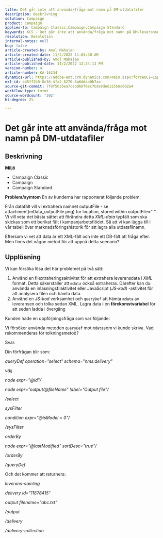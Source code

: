 ```yaml
---
title: Det går inte att använda/fråga mot namn på DM-utdatafiler
description: Beskrivning
solution: Campaign
product: Campaign
applies-to: Campaign Classic,Campaign,Campaign Standard
keywords: KCS - Det går inte att använda/fråga mot namn på DM-leveransutdatafiler
resolution: Resolution
internal-notes: null
bug: false
article-created-by: Amol Mahajan
article-created-date: 11/2/2022 11:03:30 AM
article-published-by: Amol Mahajan
article-published-date: 11/2/2022 12:24:11 PM
version-number: 4
article-number: KA-16234
dynamics-url: https://adobe-ent.crm.dynamics.com/main.aspx?forceUCI=1&pagetype=entityrecord&etn=knowledgearticle&id=157529f9-9d5a-ed11-9561-6045bd006a22
exl-id: e45ff2b0-8e36-4fa2-8270-6a6ddaa0b7aa
source-git-commit: 7f0f5035ea7cebd60f6ec7bda9de6225b6c602a4
workflow-type: tm+mt
source-wordcount: '302'
ht-degree: 2%

---
```


# Det går inte att använda/fråga mot namn på DM-utdatafiler

## Beskrivning

<b>Miljö</b>
- Campaign Classic
- Campaign
- Campaign Standard

<b>Problem/symtom</b>
En av kunderna har rapporterat följande problem:

Från datafält vill vi extrahera namnet outputFile - se attachment(mData_outputFile.png) for location, stored within outputFile=&quot; &quot;. Vi vill veta det bästa sättet att förändra detta *XML-data* typfält som ska skickas som ett berikat fält i kampanjarbetsflödet. Så att vi kan lägga till i vår tabell över marknadsföringshistorik för att lagra alla utdatafilnamn.

Eftersom vi vet att data är ett XML-fält och inte ett DB-fält att fråga efter. Men finns det någon metod för att uppnå detta scenario?


## Upplösning


Vi kan försöka lösa det här problemet på två sätt:

1. Använd en filextraheringsaktivitet för att extrahera leveransdata i *XML* format. Detta säkerställer att `mdata` också extraheras. Därefter kan du använda en inläsningsfilaktivitet eller JavaScript (*JS-kod)* -aktivitet för att analysera filen och hämta data.
2. Använd en *JS-kod* verksamhet och `queryDef` att hämta `mdata` av leveransen och tolka sedan XML. Lagra data i en <b>förekomstvariabel</b> för att sedan ladda i övergång


Kunden hade en uppföljningsfråga som var följande:

Vi försöker använda metoden `queryDef` mot `mdata`som vi kunde skriva. Vad rekommenderas för tolkningsmetod?

Svar:

Din förfrågan blir som:

*queryDef operation=&quot;select&quot; schema=&quot;nms:delivery&quot;*

*välj*

*node expr=&quot;@id&quot;/*

*node expr=&quot;output/@fileName&quot; label=&quot;Output file&quot;/*

*/select*

*sysFilter*

*condition expr=&quot;@isModel = 0&quot;/*

*/sysFilter*

*orderBy*

*node expr=&quot;@lastModified&quot; sortDesc=&quot;true&quot;/*

*/orderBy*

*/queryDef*



Och det kommer att returnera:

*leverans-samling*

*delivery id=&quot;11878415&quot;*

*output filename=&quot;abc.txt&quot;*

*/output*

*/delivery*

*/delivery-collection*
